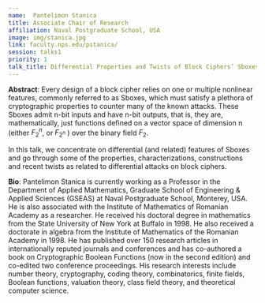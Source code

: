 ```yaml
---
name:  Pantelimon Stanica
title: Associate Chair of Research
affiliation: Naval Postgraduate School, USA
image: img/stanica.jpg
link: faculty.nps.edu/pstanica/
session: talks1
priority: 1
talk_title: Differential Properties and Twists of Block Ciphers’ Sboxes
---
```

**Abstract**: Every design of a block cipher relies on one or multiple nonlinear features, commonly referred to as Sboxes, which must satisfy a plethora of cryptographic properties to counter many of the known attacks. These Sboxes admit n-bit inputs and have n-bit outputs, that is, they are, mathematically, just functions defined on a vector space of dimension n (either $F_2^n$, or $F_{2^n}$ ) over the binary field $F_2$.

In this talk, we concentrate on differential (and related) features of Sboxes and go through some of the properties, characterizations, constructions and recent twists as related to differential attacks on block ciphers.

**Bio**: Pantelimon Stanica is currently working as a Professor in the Department of Applied Mathematics, Graduate School of Engineering & Applied Sciences (GSEAS) at Naval Postgraduate School, Monterey, USA. He is also associated with the Institute of Mathematics of Romanian Academy as a researcher. He received his doctoral degree in mathematics from the State University of New York at Buffalo in 1998. He also received a doctorate in algebra from the Institute of Mathematics of the Romanian Academy in 1998. He has published over 150 research articles in internationally reputed journals and conferences and has co-authored a book on Cryptographic Boolean Functions (now in the second edition) and co-edited two conference proceedings. His research interests include number theory, cryptography, coding theory, combinatorics, finite fields, Boolean functions, valuation theory, class field theory, and theoretical computer science.
